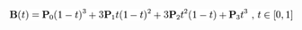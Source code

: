 ![Alt text](https://raw.githubusercontent.com/scott1028/HTML5_Canvas_Bezier_Path_Study/master/bezierFormula.png "Bezier Formula")
